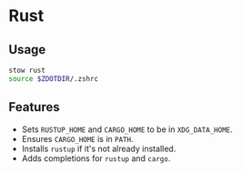 # Rust

## Usage

```sh
stow rust
source $ZDOTDIR/.zshrc
```

## Features

- Sets `RUSTUP_HOME` and `CARGO_HOME` to be in `XDG_DATA_HOME`.
- Ensures `CARGO_HOME` is in `PATH`.
- Installs `rustup` if it's not already installed.
- Adds completions for `rustup` and `cargo`.
